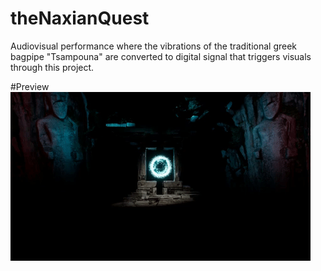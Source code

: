 # theNaxianQuest
Audiovisual performance where the vibrations of the traditional greek bagpipe "Tsampouna" are converted to digital signal that triggers visuals through this project.

#Preview
![](https://github.com/GeorgTsabou/theNaxianQuest/blob/main/TNQ.gif)
